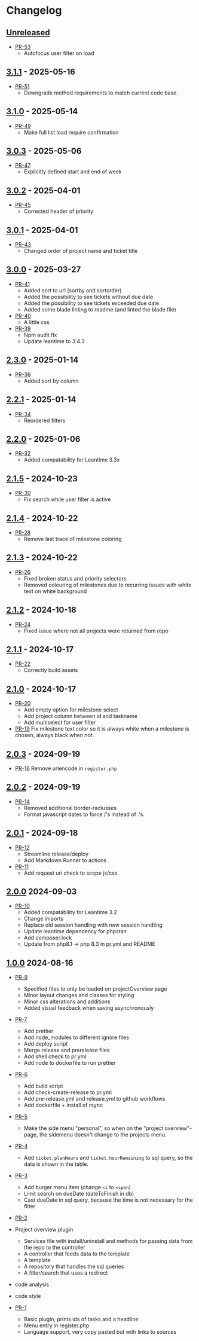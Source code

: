 # Changelog

## [Unreleased]

* [PR-53](https://github.com/ITK-Leantime/project-overview/pull/53)
  * Autofocus user filter on load

## [3.1.1] - 2025-05-16

* [PR-51](https://github.com/ITK-Leantime/project-overview/pull/51)
  * Downgrade method requirements to match current code base.

## [3.1.0] - 2025-05-14

* [PR-49](https://github.com/ITK-Leantime/project-overview/pull/49)
  * Make full list load require confirmation

## [3.0.3] - 2025-05-06

* [PR-47](https://github.com/ITK-Leantime/project-overview/pull/47)
  * Explicitly defined start and end of week

## [3.0.2] - 2025-04-01

* [PR-45](https://github.com/ITK-Leantime/project-overview/pull/45)
  * Corrected header of priority

## [3.0.1] - 2025-04-01

* [PR-43](https://github.com/ITK-Leantime/project-overview/pull/43)
  * Changed order of project name and ticket title

## [3.0.0] - 2025-03-27

* [PR-41](https://github.com/ITK-Leantime/project-overview/pull/41)
  * Added sort to url (sortby and sortorder)
  * Added the possibility to see tickets without due date
  * Added the possibility to see tickets exceeded due date
  * Added some blade linting to readme (and linted the blade file)
* [PR-40](https://github.com/ITK-Leantime/project-overview/pull/40)
  * A little css
* [PR-39](https://github.com/ITK-Leantime/project-overview/pull/39)
  * Npm audit fix
  * Update leantime to 3.4.3

## [2.3.0] - 2025-01-14

* [PR-36](https://github.com/ITK-Leantime/project-overview/pull/36)
  * Added sort by column

## [2.2.1] - 2025-01-14

* [PR-34](https://github.com/ITK-Leantime/project-overview/pull/34)
  * Reordered filters

## [2.2.0] - 2025-01-06

* [PR-32](https://github.com/ITK-Leantime/project-overview/pull/32)
  * Added compatability for Leantime 3.3x

## [2.1.5] - 2024-10-23

* [PR-30](https://github.com/ITK-Leantime/project-overview/pull/30)
  * Fix search while user filter is active

## [2.1.4] - 2024-10-22

* [PR-28](https://github.com/ITK-Leantime/project-overview/pull/28)
  * Remove last trace of milestone coloring

## [2.1.3] - 2024-10-22

* [PR-26](https://github.com/ITK-Leantime/project-overview/pull/26)
  * Fixed broken status and priority selectors
  * Removed colouring of milestones due to recurring issues with white text on white background

## [2.1.2] - 2024-10-18

* [PR-24](https://github.com/ITK-Leantime/project-overview/pull/24)
  * Fixed issue where not all projects were returned from repo

## [2.1.1] - 2024-10-17

* [PR-22](https://github.com/ITK-Leantime/project-overview/pull/22)
  * Correctly build assets

## [2.1.0] - 2024-10-17

* [PR-20](https://github.com/ITK-Leantime/project-overview/pull/20)
  * Add empty option for milestone select
  * Add project column between id and taskname
  * Add multiselect for user filter
* [PR-19](https://github.com/ITK-Leantime/project-overview/pull/19)
  Fix milestone text color so it is always white when a milestone is chosen, always black when not.

## [2.0.3] - 2024-09-19

* [PR-16](https://github.com/ITK-Leantime/project-overview/pull/16)
  Remove urlencode in `register.php`

## [2.0.2] - 2024-09-19

* [PR-14](https://github.com/ITK-Leantime/project-overview/pull/14)
  * Removed additional border-radiusses
  * Format javascript dates to force /'s instead of .'s.

## [2.0.1] - 2024-09-18

* [PR-12](https://github.com/ITK-Leantime/project-overview/pull/12)
  * Streamline release/deploy
  * Add Markdown Runner to actions
* [PR-11](https://github.com/ITK-Leantime/project-overview/pull/11)
  * Add request uri check to scope js/css

## [2.0.0] 2024-09-03

* [PR-10](https://github.com/ITK-Leantime/project-overview/pull/10)
  * Added compatability for Leantime 3.2
  * Change imports
  * Replace old session handling with new session handling
  * Update leantime dependency for phpstan
  * Add composer.lock
  * Update from php8.1 -> php 8.3 in pr.yml and README

## [1.0.0] 2024-08-16

* [PR-9](https://github.com/ITK-Leantime/project-overview/pull/9)
  * Specified files to only be loaded on projectOverview page
  * Minor layout changes and classes for styling
  * Minor css alterations and additions
  * Added visual feedback when saving asynchronously

* [PR-7](https://github.com/ITK-Leantime/project-overview/pull/7)
  * Add prettier
  * Add node_modules to different ignore files
  * Add deploy script
  * Merge release and prerelease files
  * Add shell check to pr.yml
  * Add node to dockerfile to run prettier

* [PR-6](https://github.com/ITK-Leantime/project-overview/pull/4)
  * Add build script
  * Add check-create-release to pr.yml
  * Add pre-release.yml and release.yml to github workflows
  * Add dockerfile + install of rsync

* [PR-5](https://github.com/ITK-Leantime/project-overview/pull/7)
  * Make the side menu "personal", so when on the "project overview"-page, the sidemenu doesn't change to the projects
    menu.

* [PR-4](https://github.com/ITK-Leantime/project-overview/pull/6)
  * Add ```ticket.planHours``` and ```ticket.hourRemaining``` to sql query, so the data is shown in the table.

* [PR-3](https://github.com/ITK-Leantime/project-overview/pull/5)
  * Add burger menu item (change ```<i``` to ```<span```)
  * Limit search on dueDate (dateToFinish in db)
  * Cast dueDate in sql query, because the time is not necessary for the filter

* [PR-2](https://github.com/ITK-Leantime/project-overview/pull/3)
* Project overview plugin
  * Services file with install/uninstall and methods for passing data from the repo to the controller
  * A controller that feeds data to the template
  * A template
  * A repository that handles the sql queries
  * A filter/search that uses a redirect
* code analysis
* code style

* [PR-1](https://github.com/ITK-Leantime/project-overview/pull/1)
  * Basic plugin, prints ids of tasks and a headline
  * Menu entry in register.php
  * Language support, very copy pasted but with links to sources

[Unreleased]: https://github.com/olivierlacan/keep-a-changelog/compare/3.1.1...HEAD
[3.1.1]: https://github.com/olivierlacan/keep-a-changelog/compare/3.1.0...3.1.1
[3.1.0]: https://github.com/olivierlacan/keep-a-changelog/compare/3.0.3...3.1.0
[3.0.3]: https://github.com/olivierlacan/keep-a-changelog/compare/3.0.2...3.0.3
[3.0.2]: https://github.com/olivierlacan/keep-a-changelog/compare/3.0.1...3.0.2
[3.0.1]: https://github.com/olivierlacan/keep-a-changelog/compare/3.0.0...3.0.1
[3.0.0]: https://github.com/olivierlacan/keep-a-changelog/compare/2.3.0...3.0.0
[2.3.0]: https://github.com/olivierlacan/keep-a-changelog/compare/2.2.1...2.3.0
[2.2.1]: https://github.com/olivierlacan/keep-a-changelog/compare/2.2.0...2.2.1
[2.2.0]: https://github.com/olivierlacan/keep-a-changelog/compare/2.1.5...2.2.0
[2.1.5]: https://github.com/olivierlacan/keep-a-changelog/compare/2.1.4...2.1.5
[2.1.4]: https://github.com/olivierlacan/keep-a-changelog/compare/2.1.3...2.1.4
[2.1.3]: https://github.com/olivierlacan/keep-a-changelog/compare/2.1.2...2.1.3
[2.1.2]: https://github.com/olivierlacan/keep-a-changelog/compare/2.1.1...2.1.2
[2.1.1]: https://github.com/olivierlacan/keep-a-changelog/compare/2.1.0...2.1.1
[2.1.0]: https://github.com/olivierlacan/keep-a-changelog/compare/2.0.3...2.1.0
[2.0.3]: https://github.com/olivierlacan/keep-a-changelog/compare/2.0.2...2.0.3
[2.0.2]: https://github.com/olivierlacan/keep-a-changelog/compare/2.0.1...2.0.2
[2.0.1]: https://github.com/olivierlacan/keep-a-changelog/compare/v2.0.0...2.0.1
[2.0.0]: https://github.com/olivierlacan/keep-a-changelog/compare/v1.0.0...v2.0.0
[1.0.0]: https://github.com/olivierlacan/keep-a-changelog/releases/tag/v1.0.0
